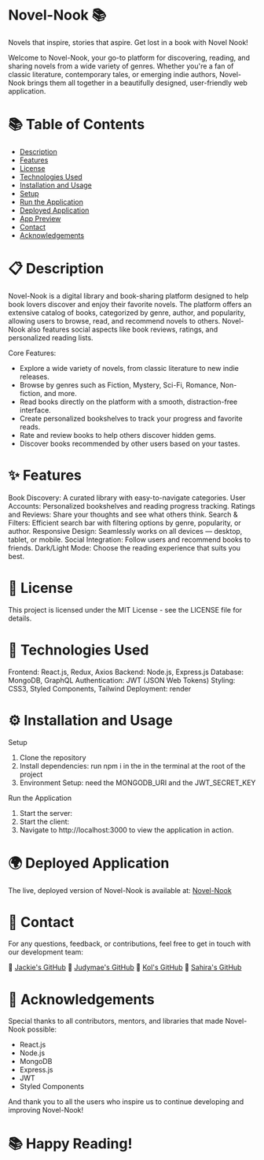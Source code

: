 # Novel-Nook 📚
Novels that inspire, stories that aspire. Get lost in a book with Novel Nook!

Welcome to Novel-Nook, your go-to platform for discovering, reading, and sharing novels from a wide variety of genres. Whether you're a fan of classic literature, contemporary tales, or emerging indie authors, Novel-Nook brings them all together in a beautifully designed, user-friendly web application.

# 📚 Table of Contents
* [Description](#description)
* [Features](#features)
* [License](#license)
* [Technologies Used](#technologies-used)
* [Installation and Usage](#installation-and-usage)
* [Setup](#setup)
* [Run the Application](#run-the-application)
* [Deployed Application](#deployed-application)
* [App Preview](#app-preview)
* [Contact](#contact)
* [Acknowledgements](#acknowledgements)

# 📋 Description
Novel-Nook is a digital library and book-sharing platform designed to help book lovers discover and enjoy their favorite novels. The platform offers an extensive catalog of books, categorized by genre, author, and popularity, allowing users to browse, read, and recommend novels to others. Novel-Nook also features social aspects like book reviews, ratings, and personalized reading lists.

Core Features:

* Explore a wide variety of novels, from classic literature to new indie releases.
* Browse by genres such as Fiction, Mystery, Sci-Fi, Romance, Non-fiction, and more.
* Read books directly on the platform with a smooth, distraction-free interface.
* Create personalized bookshelves to track your progress and favorite reads.
* Rate and review books to help others discover hidden gems.
* Discover books recommended by other users based on your tastes.

# ✨ Features
Book Discovery: A curated library with easy-to-navigate categories.
User Accounts: Personalized bookshelves and reading progress tracking.
Ratings and Reviews: Share your thoughts and see what others think.
Search & Filters: Efficient search bar with filtering options by genre, popularity, or author.
Responsive Design: Seamlessly works on all devices — desktop, tablet, or mobile.
Social Integration: Follow users and recommend books to friends.
Dark/Light Mode: Choose the reading experience that suits you best.

# 📝 License
This project is licensed under the MIT License - see the LICENSE file for details.

# 🔧 Technologies Used
Frontend: React.js, Redux, Axios
Backend: Node.js, Express.js
Database: MongoDB, GraphQL
Authentication: JWT (JSON Web Tokens)
Styling: CSS3, Styled Components, Tailwind
Deployment: render

# ⚙️ Installation and Usage

Setup
1) Clone the repository
2) Install dependencies: run npm i in the in the terminal at the root of the project
3) Environment Setup: need the MONGODB_URI and the JWT_SECRET_KEY


Run the Application
1) Start the server:
2) Start the client:
3) Navigate to http://localhost:3000 to view the application in action.

# 🌍 Deployed Application
The live, deployed version of Novel-Nook is available at: [Novel-Nook](https://novel-nook.onrender.com)


# 📣 Contact
For any questions, feedback, or contributions, feel free to get in touch with our development team:

📕 [Jackie's GitHub](https://github.com/jmalon10)
📙 [Judymae's GitHub](https://github.com/judymaej)
📗 [Kol's GitHub](https://github.com/Kol3wang)
📘 [Sahira's GitHub](https://github.com/Sahiramarte17)

# 🤝 Acknowledgements
Special thanks to all contributors, mentors, and libraries that made Novel-Nook possible:

* React.js
* Node.js
* MongoDB
* Express.js
* JWT
* Styled Components

And thank you to all the users who inspire us to continue developing and improving Novel-Nook!

# 📚 Happy Reading!




